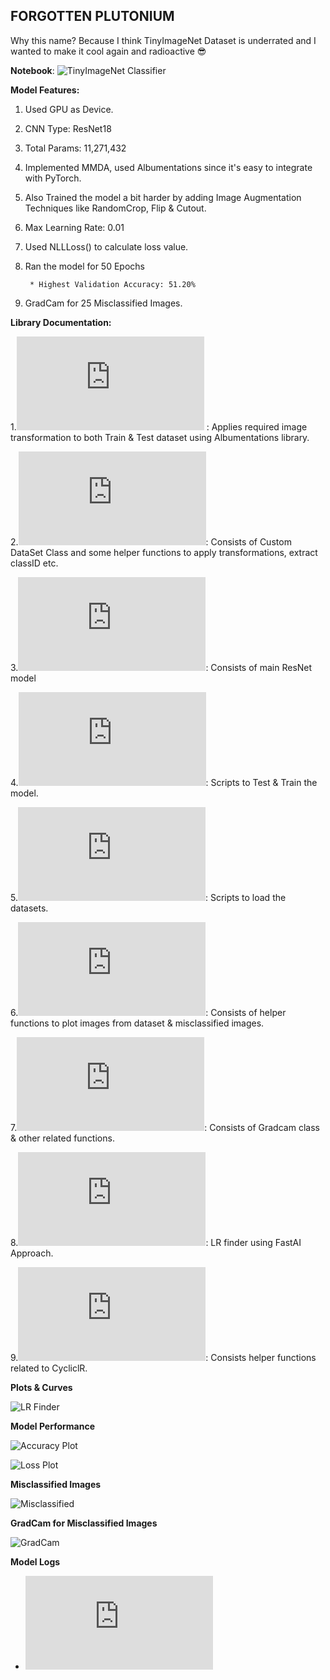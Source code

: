## FORGOTTEN PLUTONIUM

Why this name? Because I think TinyImageNet Dataset is underrated and I wanted to make it cool again and radioactive	:sunglasses:

**Notebook**: ![TinyImageNet Classifier](https://github.com/Gilf641/ForgottenPlutonium/blob/master/classifier.ipynb)

**Model Features:**

1. Used GPU as Device.
2. CNN Type: ResNet18
3. Total Params: 11,271,432
4. Implemented MMDA, used Albumentations since it's easy to integrate with PyTorch.
5. Also Trained the model a bit harder by adding Image Augmentation Techniques like RandomCrop, Flip & Cutout.  
6. Max Learning Rate: 0.01
7. Used NLLLoss() to calculate loss value.
8. Ran the model for 50 Epochs 

        * Highest Validation Accuracy: 51.20%
        
9. GradCam for 25 Misclassified Images.


**Library Documentation:**

1.![AlbTransforms.py](https://github.com/Gilf641/ForgottenPlutonium/blob/master/src/AlbTransforms.py) : Applies required image transformation to both Train & Test dataset using Albumentations library.

2.![DataPrep.py](https://github.com/Gilf641/ForgottenPlutonium/blob/master/src/DataPrep.py): Consists of Custom DataSet Class and some helper functions to apply transformations, extract classID etc.

3.![resNet.py](https://github.com/Gilf641/ForgottenPlutonium/blob/master/src/resNet.py): Consists of main ResNet model

4.![execute.py](https://github.com/Gilf641/ForgottenPlutonium/blob/master/src/execute.py): Scripts to Test & Train the model.

5.![DataLoaders.py](https://github.com/Gilf641/ForgottenPlutonium/blob/master/src/DataLoaders.py): Scripts to load the datasets.

6.![displayData.py](https://github.com/Gilf641/ForgottenPlutonium/blob/master/src/displayData.py): Consists of helper functions to plot images from dataset & misclassified images.

7.![Gradcam.py](https://github.com/Gilf641/ForgottenPlutonium/blob/master/src/Gradcam.py): Consists of Gradcam class & other related functions.

8.![LR Finder.py](https://github.com/Gilf641/ForgottenPlutonium/blob/master/src/LR_Finder.py): LR finder using FastAI Approach.

9.![cyclicLR.py](https://github.com/Gilf641/ForgottenPlutonium/blob/master/src/cyclicLR.py): Consists helper functions related to CycliclR.

**Plots & Curves**


![LR Finder](https://github.com/Gilf641/ForgottenPlutonium/blob/master/Images/LR%20finder.png)



**Model Performance**

![Accuracy Plot](https://github.com/Gilf641/ForgottenPlutonium/blob/master/Images/AccPlot.png)


![Loss Plot](https://github.com/Gilf641/ForgottenPlutonium/blob/master/Images/LossPlot.png)


**Misclassified Images**

![Misclassified](https://github.com/Gilf641/ForgottenPlutonium/blob/master/Images/Misclassified.png)

**GradCam for Misclassified Images**

![GradCam](https://github.com/Gilf641/ForgottenPlutonium/blob/master/Images/GradCam.png)




**Model Logs**
* ![Model Logs](https://github.com/Gilf641/ForgottenPlutonium/blob/master/ModelLogs.md)
